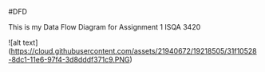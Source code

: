 #DFD


This is my Data Flow Diagram for Assignment 1 ISQA 3420

![alt text] (https://cloud.githubusercontent.com/assets/21940672/19218505/31f10528-8dc1-11e6-97f4-3d8dddf371c9.PNG)
